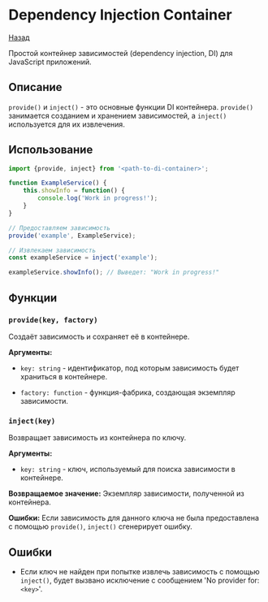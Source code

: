 
# Dependency Injection Container
[Назад](../../README.md)

Простой контейнер зависимостей (dependency injection, DI) для JavaScript приложений.

## Описание

`provide()` и `inject()` - это основные функции DI контейнера. `provide()` занимается созданием и хранением зависимостей, а `inject()` используется для их извлечения.

## Использование

```javascript
import {provide, inject} from '<path-to-di-container>';

function ExampleService() {
    this.showInfo = function() {
        console.log('Work in progress!');
    }
}

// Предоставляем зависимость
provide('example', ExampleService);

// Извлекаем зависимость
const exampleService = inject('example');

exampleService.showInfo(); // Выведет: "Work in progress!"
```

## Функции

### `provide(key, factory)`

Создаёт зависимость и сохраняет её в контейнере.

**Аргументы:**

- `key: string` - идентификатор, под которым зависимость будет храниться в контейнере.

- `factory: function` - функция-фабрика, создающая экземпляр зависимости.

### `inject(key)`

Возвращает зависимость из контейнера по ключу.

**Аргументы:**

- `key: string` - ключ, используемый для поиска зависимости в контейнере.

**Возвращаемое значение:** Экземпляр зависимости, полученной из контейнера.

**Ошибки:** Если зависимость для данного ключа не была предоставлена с помощью `provide()`, `inject()` сгенерирует ошибку.

## Ошибки

- Если ключ не найден при попытке извлечь зависимость с помощью `inject()`, будет вызвано исключение с сообщением 'No provider for: `<key>`'.